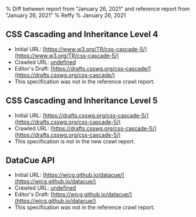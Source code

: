 % Diff between report from "January 26, 2021" and reference report from "January 26, 2021"
% Reffy
% January 26, 2021

## CSS Cascading and Inheritance Level 4

- Initial URL: [https://www.w3.org/TR/css-cascade-5/](https://www.w3.org/TR/css-cascade-5/)
- Crawled URL: [undefined](undefined)
- Editor's Draft: [https://drafts.csswg.org/css-cascade/](https://drafts.csswg.org/css-cascade/)
- This specification was not in the reference crawl report.


## CSS Cascading and Inheritance Level 5

- Initial URL: [https://drafts.csswg.org/css-cascade-5/](https://drafts.csswg.org/css-cascade-5/)
- Crawled URL: [https://drafts.csswg.org/css-cascade-5/](https://drafts.csswg.org/css-cascade-5/)
- This specification is not in the new crawl report.


## DataCue API

- Initial URL: [https://wicg.github.io/datacue/](https://wicg.github.io/datacue/)
- Crawled URL: [undefined](undefined)
- Editor's Draft: [https://wicg.github.io/datacue/](https://wicg.github.io/datacue/)
- This specification was not in the reference crawl report.


